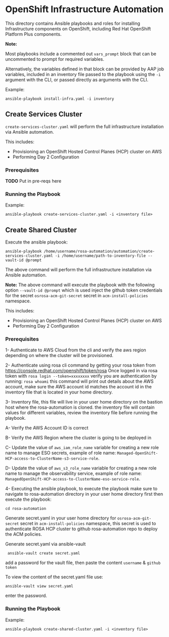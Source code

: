 # OpenShift Infrastructure Automation
This directory contains Ansible playbooks and roles for installing Infrastructure components on OpenShift, including Red Hat OpenShift Platform Plus components.

**Note:**

Most playbooks include a commented out `vars_prompt` block that can be uncommented to prompt for required variables. 

Alternatively, the variables defined in that block can be provided by AAP job variables, included in an inventory file passed to the playbook using the `-i` argument with the CLI, or passed directly as arguments with the CLI.

Example:
```
ansible-playbook install-infra.yaml -i inventory
```

## Create Services Cluster
`create-services-cluster.yaml` will perform the full infrastructure installation via Ansible automation. 

This includes:
* Provisioning an OpenShift Hosted Control Planes (HCP) cluster on AWS
* Performing Day 2 Configuration

### Prerequisites
**TODO** Put in pre-reqs here

### Running the Playbook
Example:
```
ansible-playbook create-services-cluster.yaml -i <inventory file>
```

## Create Shared Cluster

Execute the ansible playbook:

```
ansible-playbook /home/username/rosa-automation/automation/create-services-cluster.yaml -i /home/username/path-to-inventory-file --vault-id @prompt
```

The above command will perform the full infrastructure installation via Ansible automation.


**Note:** The above command will execute the playbook with the following option `--vault-id @prompt` which is used inject the github token credentials for the secret `osrosa-acm-git-secret` secret in `acm-install-policies` namespace.


This includes:
* Provisioning an OpenShift Hosted Control Planes (HCP) cluster on AWS
* Performing Day 2 Configuration

### Prerequisites

1- Authenticate to AWS Cloud from the cli and verify the aws region depending on where the cluster will be provisioned.

2- Authenticate using rosa cli command by getting your rosa token from https://console.redhat.com/openshift/token/rosa 
Once logged in via rosa token with `rosa login --token=xxxxxxxx` verify you are authentication by running: `rosa whoami` this command will print out details about the AWS account, make sure the AWS account id matches the account id in the inventory file that is located in your home directory.

3- Inventory file, this file will live in your user home directory on the bastion host where the rosa-automation is cloned. the inventory file will contain values for different variables, review the inventory file before running the playbook.    

A- Verify the AWS Account ID is correct

B- Verify the AWS Region where the cluster is going to be deployed in

C- Update the value of `aws_iam_role_name` variable for creating a new role name to manage ESO secrets, example of role name: `Managed-OpenShift-HCP-access-to-ClusterName-s3-service-role`.

D- Update the value of `aws_s3_role_name` variable for creating a new role name to manage the observability service, example of role name: `ManagedOpenShift-HCP-access-to-ClusterName-eso-service-role`.

4- Executing the ansible playbook, to execute the playbook make sure to navigate to rosa-automation directory in your user home directory first then execute the playbook:

```
cd rosa-automation
```

Generate secret.yaml in your user home directory for `osrosa-acm-git-secret` secret in `acm-install-policies` namespace, this secret is used to authenticate ROSA HCP cluster to github rosa-automation repo to deploy the ACM policies.

Generate secret.yaml via ansible-vault

```
 ansible-vault create secret.yaml
``` 
add a password for the vault file, then paste the content `username` & `github token`

To view the content of the secret.yaml file use: 

``` 
ansible-vault view secret.yaml
``` 
enter the password.

### Running the Playbook
Example:
```
ansible-playbook create-shared-cluster.yaml -i <inventory file>
```

